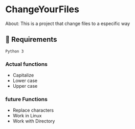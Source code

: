 # ChangeYourFiles

About: This is a project that change files to a especific way

## 📁 Requirements
```
Python 3
```
### Actual functions
- Capitalize
- Lower case 
- Upper case 
### future Functions
- Replace characters
- Work in Linux
- Work with Directory
